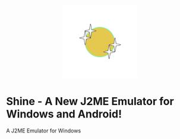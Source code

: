 <p align="center">
	<img src="Shine.png" width="200" height="200" alt="Shine">  
</p>

# Shine - A New J2ME Emulator for Windows and Android!
A J2ME Emulator for Windows

